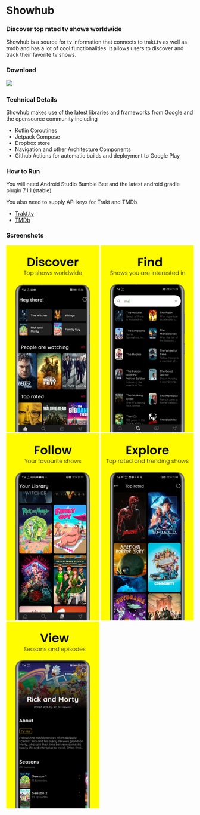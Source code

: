# Showhub
### Discover top rated tv shows worldwide
Showhub is a source for tv information that connects to trakt.tv as well as tmdb and has a lot of cool functionalities. It allows users to discover and track their favorite tv shows.

### Download
<a href="https://play.google.com/store/apps/details?id=com.tanya.showhub" target="_blank">
<img src="https://play.google.com/intl/en_gb/badges/static/images/badges/en_badge_web_generic.png" width=240 />
</a>

### Technical Details
Showhub makes use of the latest libraries and frameworks from Google and the opensource community including
  
  * Kotlin Coroutines
  * Jetpack Compose 
  * Dropbox store
  * Navigation and other Architecture Components
  * Github Actions for automatic builds and deployment to Google Play

### How to Run
You will need Android Studio Bumble Bee and the latest android gradle plugin 7.1.1 (stable)

You also need to supply API keys for Trakt and TMDb

- [Trakt.tv](https://trakt.docs.apiary.io)
- [TMDb](https://developers.themoviedb.org)

### Screenshots

<div>
  <img src = "https://github.com/aeyonblack/showhub/blob/master/libs/common-ui-resources/src/main/image1.png?raw=true" width="250">
  <img src = "https://github.com/aeyonblack/showhub/blob/master/libs/common-ui-resources/src/main/image2.png?raw=true" width="250">
  <img src = "https://github.com/aeyonblack/showhub/blob/master/libs/common-ui-resources/src/main/image3.png?raw=true" width="250">
  <img src = "https://github.com/aeyonblack/showhub/blob/master/libs/common-ui-resources/src/main/image4.png?raw=true" width="250">
  <img src = "https://github.com/aeyonblack/showhub/blob/master/libs/common-ui-resources/src/main/image5.png?raw=true" width="250">
</div>
